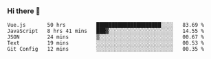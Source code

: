 ### Hi there 👋

<!--
**xin-code/Xin-code** is a ✨ _special_ ✨ repository because its `README.md` (this file) appears on your GitHub profile.

Here are some ideas to get you started:
<!--START_SECTION:waka-->
```text
Vue.js       50 hrs          █████████████████████░░░░   83.69 % 
JavaScript   8 hrs 41 mins   ███▓░░░░░░░░░░░░░░░░░░░░░   14.55 % 
JSON         24 mins         ▒░░░░░░░░░░░░░░░░░░░░░░░░   00.67 % 
Text         19 mins         ░░░░░░░░░░░░░░░░░░░░░░░░░   00.53 % 
Git Config   12 mins         ░░░░░░░░░░░░░░░░░░░░░░░░░   00.35 % 
```
<!--END_SECTION:waka-->
